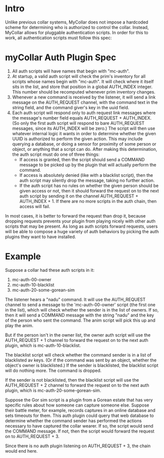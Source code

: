 Intro
=====

Unlike previous collar systems, MyCollar does not impose a hardcoded scheme for determining who is authorized to control the collar.  Instead, MyCollar allows for pluggable authentication scripts.  In order for this to work, all authentication scripts must follow this spec:

myCollar Auth Plugin Spec
=========================

1. All auth scripts will have names that begin with "mc-auth".
2. At startup, a valid auth script will check the prim's inventory for all
   scripts whose names begin with "mc-auth".  It will check where it itself sits
   in the list, and store that position in a global AUTH_INDEX integer.  This
   number should be recomputed whenever prim inventory changes.
3. Whenever a new command is received by the listener, it will send a link
   message on the AUTH_REQUEST channel, with the command text in the string field,
   and the command giver's key in the uuid field.
4. Each auth script will respond only to auth request link messages where the
   message's number field equals AUTH_REQUEST + AUTH_INDEX.  (So only the first
   auth script will respond to bare AUTH_REQUEST messages, since its AUTH_INDEX
   will be zero.)  The script will then use whatever internal logic it wants in
   order to determine whether the given UUID is authorized to perform the given
   action.  This may include querying a database, or doing a sensor for proximity
   of some person or object, or anything that a script can do.  After making this
   determination, the auth script must do one of three things:
    - If access is granted, then the script should send a COMMAND message to be picked up by the plugin that will actually perform the command.
    - If access is absolutely denied (like with a blacklist script), then the auth script may silently drop the message, taking no further action.
    - If the auth script has no rules on whether the given person should be given access or not, then it should forward the request on to the next auth script by sending it on the channel AUTH_REQUEST + AUTH_INDEX + 1.  If there are no more scripts in the auth chain, then access will fail.

In most cases, it is better to forward the request than drop it, because dropping requests prevents your plugin from playing nicely with other auth scripts that may be present.  As long as auth scripts forward requests, users will be able to compose a huge variety of auth behaviors by picking the auth plugins they want to have installed.  

Example
=======

Suppose a collar had these auth scripts in it:

1. mc-auth-00-owner
2. mc-auth-10-blacklist
3. mc-auth-20-some-gorean-sim

The listener hears a "nadu" command.  It will use the AUTH_REQUEST channel to send a message to the 'mc-auth-00-owner' script (the first one in the list), which will check whether the sender is in the list of owners.  If so, then it will send a COMMAND message with the string "nadu" and the key of the person who sent the command.  The anim script will pick this up and play the anim.

But if the person isn't in the owner list, the owner auth script will use the AUTH_REQUEST + 1 channel to forward the request on to the next auth plugin, which is mc-auth-10-blacklist.

The blacklist script will check whether the command sender is in a list of blacklisted av keys.  (Or if the command was sent by an object, whether the object's owner is blacklisted.)  If the sender is blacklisted, the blacklist script will do nothing more.  The command is dropped.

If the sender is not blacklisted, then the blacklist script will use the AUTH_REQUEST + 2 channel to forward the request on to the next auth plugin, which is mc-auth-20-some-gorean-sim.

Suppose the Gor sim script is a plugin from a Gorean estate that has very specific rules about how someone can capture someone else.  Suppose their battle meter, for example, records captures in an online database and sets timeouts for them.  This auth plugin could query that web database to determine whether the command sender has performed the actions necessary to have captured the collar wearer.  If so, the script would send the COMMAND message.  If not, then the script would forward the request on to AUTH_REQUEST + 3.  

Since there is no auth plugin listening on AUTH_REQUEST + 3, the chain would end here.


